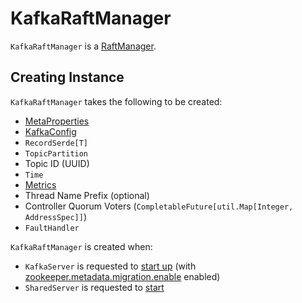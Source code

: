 # KafkaRaftManager

`KafkaRaftManager` is a [RaftManager](RaftManager.md).

## Creating Instance

`KafkaRaftManager` takes the following to be created:

* <span id="metaProperties"> [MetaProperties](MetaProperties.md)
* <span id="config"> [KafkaConfig](../KafkaConfig.md)
* <span id="recordSerde"> `RecordSerde[T]`
* <span id="topicPartition"> `TopicPartition`
* <span id="topicId"> Topic ID (UUID)
* <span id="time"> `Time`
* <span id="metrics"> [Metrics](../metrics/Metrics.md)
* <span id="threadNamePrefixOpt"> Thread Name Prefix (optional)
* <span id="controllerQuorumVotersFuture"> Controller Quorum Voters (`CompletableFuture[util.Map[Integer, AddressSpec]]`)
* <span id="fatalFaultHandler"> `FaultHandler`

`KafkaRaftManager` is created when:

* `KafkaServer` is requested to [start up](../broker/KafkaServer.md#startup) (with [zookeeper.metadata.migration.enable](../KafkaConfig.md#zookeeper.metadata.migration.enable) enabled)
* `SharedServer` is requested to [start](SharedServer.md#start)
